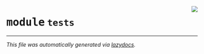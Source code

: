 <!-- markdownlint-disable -->

<a href="https://github.com/SOTAI-Labs/sotai/tree/main/tests/__init__.py"><img align="right" style="float:right;" src="https://img.shields.io/badge/-source-cccccc?style=flat-square"></a>

# <kbd>module</kbd> `tests`








---

_This file was automatically generated via [lazydocs](https://github.com/ml-tooling/lazydocs)._
